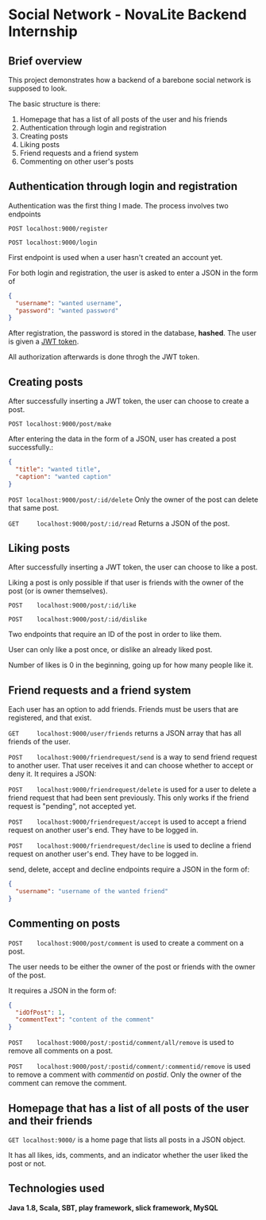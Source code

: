# Social Network - NovaLite Backend Internship

## Brief overview

This project demonstrates how a backend of a barebone social network is supposed to look.

The basic structure is there:
1. Homepage that has a list of all posts of the user and his friends
2. Authentication through login and registration
3. Creating posts
4. Liking posts
5. Friend requests and a friend system
6. Commenting on other user's posts

## Authentication through login and registration
Authentication was the first thing I made. The process involves two endpoints

`POST localhost:9000/register`

`POST localhost:9000/login`

First endpoint is used when a user hasn't created an account yet. 

For both login and registration, the user is asked to enter a JSON in the form of

````json
{
  "username": "wanted username",
  "password": "wanted password"  
}
````

After registration, the password is stored in the database, **hashed**. The user is given a [JWT token](https://en.wikipedia.org/wiki/JSON_Web_Token).

All authorization afterwards is done throgh the JWT token.

## Creating posts
After successfully inserting a JWT token, the user can choose to create a post.

`POST localhost:9000/post/make`

After entering the data in the form of a JSON, user has created a post successfully.:
```json
{
  "title": "wanted title",
  "caption": "wanted caption"  
}
```

`POST localhost:9000/post/:id/delete`
Only the owner of the post can delete that same post.

`GET     localhost:9000/post/:id/read`
Returns a JSON of the post.

## Liking posts
After successfully inserting a JWT token, the user can choose to like a post.

Liking a post is only possible if that user is friends with the owner of the post (or is owner themselves).

`POST    localhost:9000/post/:id/like`

`POST    localhost:9000/post/:id/dislike`

Two endpoints that require an ID of the post in order to like them.

User can only like a post once, or dislike an already liked post.

Number of likes is 0 in the beginning, going up for how many people like it.

## Friend requests and a friend system
Each user has an option to add friends. Friends must be users that are registered, and that exist.

`GET     localhost:9000/user/friends` returns a JSON array that has all friends of the user.

`POST    localhost:9000/friendrequest/send` is a way to send friend request to another user. 
That user receives it and can choose whether to accept or deny it. It requires a JSON:

`POST    localhost:9000/friendrequest/delete` is used for a user to delete a friend request that had been sent previously.
This only works if the friend request is "pending", not accepted yet.

`POST    localhost:9000/friendrequest/accept` is used to accept a friend request on another user's end. 
They have to be logged in.

`POST    localhost:9000/friendrequest/decline` is used to decline a friend request on another user's end.
They have to be logged in.

send, delete, accept and decline endpoints require a JSON in the form of:
```json
{
  "username": "username of the wanted friend"
}
```

## Commenting on posts
`POST    localhost:9000/post/comment` is used to create a comment on a post. 

The user needs to be either the owner of the post or friends with the owner of the post.

It requires a JSON in the form of:
```json
{
  "idOfPost": 1,
  "commentText": "content of the comment"
}
```

`POST    localhost:9000/post/:postid/comment/all/remove`
is used to remove all comments on a post.

`POST    localhost:9000/post/:postid/comment/:commentid/remove`
is used to remove a comment with *commentid* on *postid*. Only the owner of the comment can remove the comment.


## Homepage that has a list of all posts of the user and their friends
`GET localhost:9000/` is a home page that lists all posts in a JSON object.

It has all likes, ids, comments, and an indicator whether the user liked the post or not.


## Technologies used
**Java 1.8, Scala, SBT, play framework, slick framework, MySQL**
